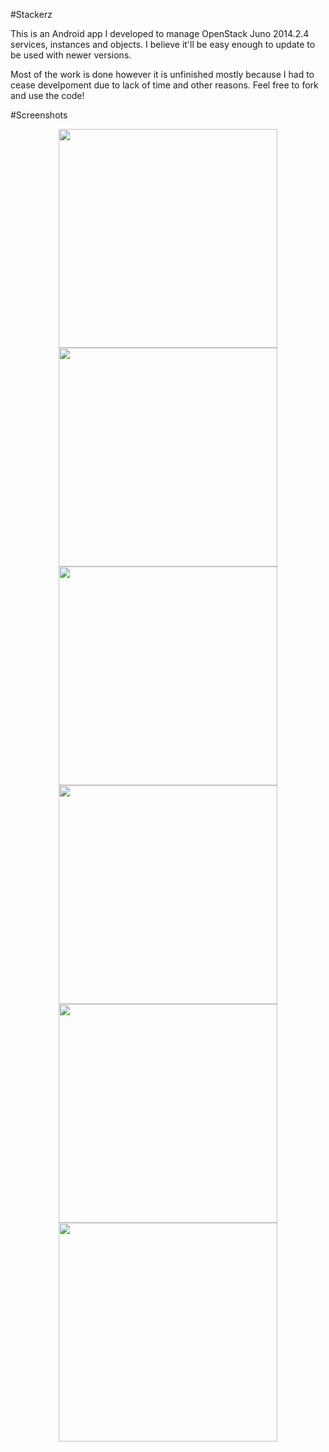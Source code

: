#Stackerz

This is an Android app I developed to manage OpenStack Juno 2014.2.4 services, instances and objects. I believe it'll be easy enough to update to be used with newer versions.

Most of the work is done however it is unfinished mostly because I had to cease develpoment due to lack of time and other reasons. Feel free to fork and use the code!

#Screenshots

<p align="center">
  <img src="screenshots/1-Splash.png" width="350"/>
  <img src="screenshots/2-Login.png" width="350"/>
  <img src="screenshots/3-Navigation.png" width="350"/>
  <img src="screenshots/4-Instances.png" width="350"/>
  <img src="screenshots/5-Instance_Actions.png" width="350"/>
  <img src="screenshots/6-Services.png" width="350"/>
</p>
